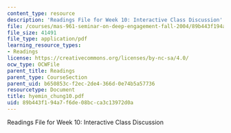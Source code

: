```yaml
---
content_type: resource
description: 'Readings File for Week 10: Interactive Class Discussion'
file: /courses/mas-961-seminar-on-deep-engagement-fall-2004/89b443f194a7f6de08bcca3c13972d0a_hyemin_chung10.pdf
file_size: 41491
file_type: application/pdf
learning_resource_types:
- Readings
license: https://creativecommons.org/licenses/by-nc-sa/4.0/
ocw_type: OCWFile
parent_title: Readings
parent_type: CourseSection
parent_uid: b650853c-f2ec-2de4-366d-0e74b5a57736
resourcetype: Document
title: hyemin_chung10.pdf
uid: 89b443f1-94a7-f6de-08bc-ca3c13972d0a
---
```

Readings File for Week 10: Interactive Class Discussion